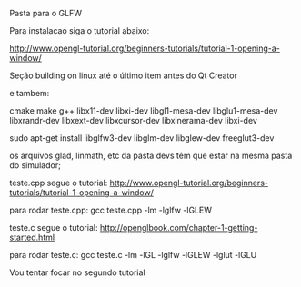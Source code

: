 Pasta para o GLFW



Para instalacao siga o tutorial abaixo:

http://www.opengl-tutorial.org/beginners-tutorials/tutorial-1-opening-a-window/

Seção building on linux até o último item antes do Qt Creator

e tambem: 

cmake make g++ libx11-dev libxi-dev libgl1-mesa-dev libglu1-mesa-dev libxrandr-dev libxext-dev libxcursor-dev libxinerama-dev libxi-dev

sudo apt-get install libglfw3-dev libglm-dev libglew-dev freeglut3-dev

os arquivos glad, linmath, etc da pasta devs têm que estar na mesma pasta do simulador;


teste.cpp segue o tutorial: 
http://www.opengl-tutorial.org/beginners-tutorials/tutorial-1-opening-a-window/

para rodar teste.cpp: gcc teste.cpp -lm -lglfw -lGLEW

teste.c segue o tutorial:
http://openglbook.com/chapter-1-getting-started.html

para rodar teste.c: gcc teste.c -lm -lGL -lglfw -lGLEW -lglut -lGLU

Vou tentar focar no segundo tutorial
